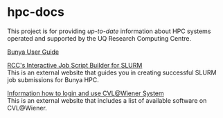 # hpc-docs

This project is for providing _up-to-date_ information about HPC systems operated and supported by the UQ Research Computing Centre.

[Bunya User Guide](Bunya-User-Guide.md)

[RCC's Interactive Job Script Builder for SLURM](https://shiny.rcc.uq.edu.au/SLURM/)
<br>
This is an external website that guides you in creating successful SLURM job submissions for Bunya HPC.

[Information how to login and use CVL@Wiener System](https://characterisation-virtual-laboratory.github.io/CVL_Community/CVLWiener)
<br>
This is an external website that includes a list of available software on CVL@Wiener.

